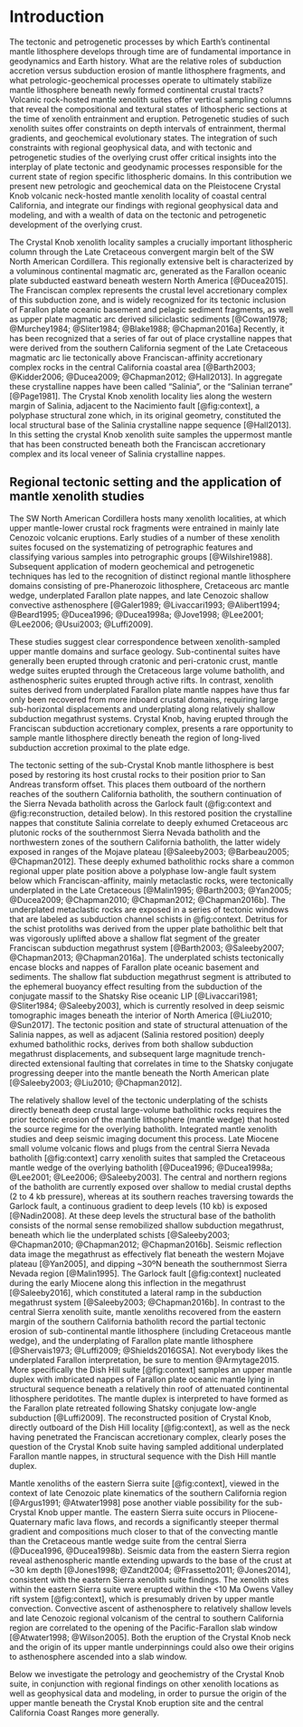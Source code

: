 Introduction
============

The tectonic and petrogenetic processes by which Earth’s continental mantle
lithosphere develops through time are of fundamental importance in geodynamics
and Earth history. What are the relative roles of subduction accretion versus
subduction erosion of mantle lithosphere fragments, and what
petrologic-geochemical processes operate to ultimately stabilize mantle
lithosphere beneath newly formed continental crustal tracts?  Volcanic
rock-hosted mantle xenolith suites offer vertical sampling columns that reveal
the compositional and textural states of lithospheric sections at the time of
xenolith entrainment and eruption. Petrogenetic studies of such xenolith suites
offer constraints on depth intervals of entrainment, thermal gradients, and
geochemical evolutionary states. The integration of such constraints with
regional geophysical data, and with tectonic and petrogenetic studies of the
overlying crust offer critical insights into the interplay of plate tectonic
and geodynamic processes responsible for the current state of region specific
lithospheric domains. In this contribution we present new petrologic and
geochemical data on the Pleistocene Crystal Knob volcanic neck-hosted mantle
xenolith locality of coastal central California, and integrate our findings
with regional geophysical data and modeling, and with a wealth of data on the
tectonic and petrogenetic development of the overlying crust.

The Crystal Knob xenolith locality samples a crucially important lithospheric
column through the Late Cretaceous convergent margin belt of the SW North
American Cordillera. This regionally extensive belt is characterized by
a voluminous continental magmatic arc,
generated as the Farallon oceanic plate subducted eastward beneath western
North America [@Ducea2015]. The Franciscan complex represents the
crustal level accretionary complex of this subduction zone, and is widely
recognized for its tectonic inclusion of Farallon plate oceanic basement and
pelagic sediment fragments, as well as upper plate magmatic arc derived
siliciclastic sediments
[@Cowan1978; @Murchey1984; @Sliter1984; @Blake1988; @Chapman2016a]
Recently, it has been recognized
that a series of far out of place crystalline nappes that were derived from the
southern California segment of the Late Cretaceous magmatic arc lie
tectonically above Franciscan-affinity accretionary complex rocks in the
central California coastal area
[@Barth2003; @Kidder2006; @Ducea2009; @Chapman2012; @Hall2013].
In aggregate
these crystalline nappes have been called “Salinia”, or the “Salinian terrane”
[@Page1981]. The Crystal Knob xenolith locality lies along the western margin
of Salinia, adjacent to the Nacimiento fault [@fig:context],
a polyphase structural zone which, in its original geometry,
constituted the local structural base of the
Salinia crystalline nappe sequence [@Hall2013]. In this setting
the crystal Knob xenolith suite samples the uppermost mantle that has been
constructed beneath both the Franciscan accretionary complex and its local
veneer of Salinia crystalline nappes.

## Regional tectonic setting and the application of mantle xenolith studies

The SW North American Cordillera hosts many xenolith
localities, at which upper mantle-lower crustal rock fragments were entrained in
mainly late Cenozoic volcanic eruptions. Early studies of a number of these
xenolith suites focused on the systematizing of petrographic features and
classifying various samples into petrographic groups [@Wilshire1988].
Subsequent application of modern geochemical and petrogenetic techniques has
led to the recognition of distinct regional mantle lithosphere domains
consisting of pre-Phanerozoic lithosphere, Cretaceous arc mantle wedge,
underplated Farallon plate nappes, and late Cenozoic shallow convective
asthenosphere
[@Galer1989; @Livaccari1993; @Alibert1994; @Beard1995; @Ducea1996; @Ducea1998a; @Jove1998; @Lee2001; @Lee2006; @Usui2003; @Luffi2009].

These studies suggest clear correspondence between xenolith-sampled
upper mantle domains and surface geology. Sub-continental suites
have generally been erupted through cratonic and peri-cratonic crust,
mantle wedge suites erupted through the Cretaceous large volume batholith,
and asthenospheric suites erupted through active rifts.
In contrast, xenolith suites derived from
underplated Farallon plate mantle nappes have thus far only been recovered from
more inboard crustal domains, requiring large sub-horizontal displacements and
underplating along relatively shallow subduction megathrust systems. Crystal
Knob, having erupted through the Franciscan subduction accretionary complex,
presents a rare opportunity to sample mantle lithosphere directly beneath the
region of long-lived subduction accretion proximal to the plate edge.

The tectonic setting of the sub-Crystal Knob mantle lithosphere is best posed
by restoring its host crustal rocks to their position prior to San Andreas
transform offset. This places them outboard of the northern reaches of the southern California batholith, the southern continuation of the Sierra Nevada
batholith across the Garlock fault (@fig:context and @fig:reconstruction, detailed below). In this restored position the crystalline nappes that constitute Salinia
correlate to deeply exhumed Cretaceous arc plutonic rocks of the southernmost
Sierra Nevada batholith and the northwestern zones of the southern California
batholith, the latter widely exposed in ranges of the Mojave plateau
[@Saleeby2003; @Barbeau2005; @Chapman2012]. These deeply exhumed batholithic
rocks share a common regional upper plate position above a polyphase
low-angle fault system below which Franciscan-affinity, mainly metaclastic rocks,
were tectonically underplated in the Late Cretaceous
[@Malin1995; @Barth2003; @Yan2005; @Ducea2009; @Chapman2010; @Chapman2012; @Chapman2016b].
The underplated metaclastic rocks are exposed in a series of tectonic windows
that are labeled as subduction channel schists in @fig:context. Detritus for the
schist protoliths was derived from the upper plate batholithic belt that was
vigorously uplifted above a shallow flat segment of the greater Franciscan
subduction megathrust system [@Barth2003; @Saleeby2007; @Chapman2013; @Chapman2016a].
The underplated schists tectonically encase blocks and
nappes of Farallon plate oceanic basement and sediments. The shallow flat
subduction megathrust segment is attributed to the ephemeral buoyancy effect
resulting from the subduction of the conjugate massif to the Shatsky Rise
oceanic LIP [@Livaccari1981; @Sliter1984; @Saleeby2003], which is
currently resolved in deep seismic tomographic images beneath the interior of
North America [@Liu2010; @Sun2017]. The tectonic position and state of structural
attenuation of the Salinia nappes, as well as adjacent (Salinia restored
position) deeply exhumed batholithic rocks, derives from both shallow
subduction megathrust displacements, and subsequent large magnitude
trench-directed extensional faulting that correlates in time to the Shatsky
conjugate progressing deeper into the mantle beneath the North American plate
[@Saleeby2003; @Liu2010; @Chapman2012].

The relatively shallow level of the tectonic underplating of the schists
directly beneath deep crustal large-volume batholithic rocks requires the prior
tectonic erosion of the mantle lithosphere (mantle wedge) that hosted the
source regime for the overlying batholith. Integrated mantle xenolith studies
and deep seismic imaging document this process.  Late Miocene small volume
volcanic flows and plugs from the central Sierra Nevada batholith [@fig:context]
carry xenolith suites that sampled the Cretaceous mantle wedge of the overlying
batholith [@Ducea1996; @Ducea1998a; @Lee2001; @Lee2006; @Saleeby2003].
The central and northern regions of the batholith are currently
exposed over shallow to medial crustal depths (2 to 4 kb pressure), whereas at
its southern reaches traversing towards the Garlock fault, a continuous
gradient to deep levels (10 kb) is exposed [@Nadin2008]. At these
deep levels the structural base of the batholith consists of the normal sense
remobilized shallow subduction megathrust, beneath which lie the underplated
schists [@Saleeby2003; @Chapman2010; @Chapman2012; @Chapman2016b]. Seismic reflection
data image the megathrust as effectively flat beneath the western Mojave
plateau [@Yan2005], and dipping ~30ºN beneath the southernmost Sierra
Nevada region [@Malin1995]. The Garlock fault [@fig:context] nucleated during
the early Miocene along this inflection in the megathrust [@Saleeby2016],
which constituted a lateral ramp in the subduction
megathrust system [@Saleeby2003; @Chapman2016b]. In contrast to the
central Sierra xenolith suite, mantle xenoliths recovered from the eastern
margin of the southern California batholith record the partial tectonic erosion of
sub-continental mantle lithosphere (including Cretaceous mantle wedge), and the
underplating of Farallon plate mantle lithosphere [@Shervais1973; @Luffi2009; @Shields2016GSA].
<fixme>Not everybody likes the underplated Farallon interpretation, be
sure to mention @Armytage2015.</fixme>
More specifically the Dish Hill suite [@fig:context] samples an upper
mantle duplex with imbricated nappes of Farallon plate oceanic mantle lying in
structural sequence beneath a relatively thin roof of attenuated continental
lithosphere peridotites. The mantle duplex is interpreted to have formed as the
Farallon plate retreated following Shatsky conjugate low-angle subduction
[@Luffi2009]. The reconstructed position of Crystal Knob, directly
outboard of the Dish Hill locality [@fig:context], as well as the neck having
penetrated the Franciscan accretionary complex, clearly poses the question of
the Crystal Knob suite having sampled additional underplated Farallon mantle
nappes, in structural sequence with the Dish Hill mantle duplex.

Mantle xenoliths of the eastern Sierra suite [@fig:context], viewed in the context of late
Cenozoic plate kinematics of the southern California region [@Argus1991; @Atwater1998]
pose another viable possibility for the sub-Crystal Knob upper mantle. The eastern Sierra suite occurs in
Pliocene-Quaternary mafic lava flows, and records a significantly steeper
thermal gradient and compositions much closer to that of the convecting mantle
than the Cretaceous mantle wedge suite from the central Sierra
(@Ducea1996, @Ducea1998b). Seismic data from the eastern Sierra region
reveal asthenospheric mantle extending upwards to the base of the crust at ~30 km
depth [@Jones1998; @Zandt2004; @Frassetto2011; @Jones2014],
consistent with the eastern Sierra xenolith suite findings.
The xenolith sites within the eastern Sierra suite were erupted within the <10 Ma
Owens Valley rift system [@fig:context], which is presumably driven by upper mantle convection.
Convective ascent of asthenosphere to relatively shallow levels and late
Cenozoic regional volcanism of the central to southern California region are
correlated to the opening of the Pacific-Farallon slab window
[@Atwater1998; @Wilson2005].  Both the eruption of the Crystal Knob
neck and the origin of its upper mantle underpinnings could also owe their origins to
asthenosphere ascended into a slab window.

Below we investigate the petrology and
geochemistry of the Crystal Knob suite, in conjunction with
regional findings on other xenolith locations as well as geophysical data and
modeling, in order to pursue the origin of the upper mantle beneath the Crystal
Knob eruption site and the central California Coast Ranges more
generally.

<!--[[context]]-->

<!--[[field_photo]]-->

